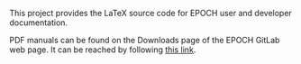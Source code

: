 This project provides the LaTeX source code for EPOCH user and developer
documentation.

PDF manuals can be found on the Downloads page of the EPOCH GitLab web page.
It can be reached by following
[this link](https://cfsa-pmw.warwick.ac.uk/EPOCH/epoch/wikis/Downloads). 
